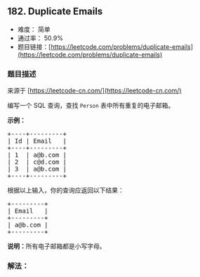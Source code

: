 ## 182. Duplicate Emails

- 难度： 简单
- 通过率： 50.9%
- 题目链接：[https://leetcode.com/problems/duplicate-emails](https://leetcode.com/problems/duplicate-emails)


### 题目描述

来源于 [https://leetcode-cn.com/](https://leetcode-cn.com/)

<p>编写一个 SQL 查询，查找&nbsp;<code>Person</code> 表中所有重复的电子邮箱。</p>

<p><strong>示例：</strong></p>

<pre>+----+---------+
| Id | Email   |
+----+---------+
| 1  | a@b.com |
| 2  | c@d.com |
| 3  | a@b.com |
+----+---------+
</pre>

<p>根据以上输入，你的查询应返回以下结果：</p>

<pre>+---------+
| Email   |
+---------+
| a@b.com |
+---------+
</pre>

<p><strong>说明：</strong>所有电子邮箱都是小写字母。</p>


### 解法：